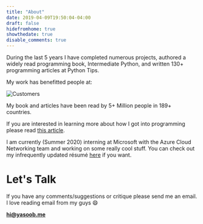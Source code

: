 ```yaml
---
title: "About"
date: 2019-04-09T19:50:04-04:00
draft: false
hidefromhome: true
showthedate: true
disable_comments: true
---
```


During the last 5 years I have completed numerous projects, authored a widely read programming book, Intermediate Python, and written 130+ programming articles at Python Tips.

My work has benefitted people at:

![Customers](/images/customers.png)

My book and articles have been read by 5+ Million people in 189+ countries. 

If you are interested in learning more about how I got into programming please read [this article](https://pythontips.com/2017/12/01/how-i-got-into-programming/).

I am currently (Summer 2020) interning at Microsoft with the Azure Cloud Networking team and working on some really cool stuff. You can check out my infrequently updated résumé [here](/resume.pdf) if you want.

# Let's Talk

If you have any comments/suggestions or critique please send me an email. I love reading email from my guys :smile:

**hi@yasoob.me**
